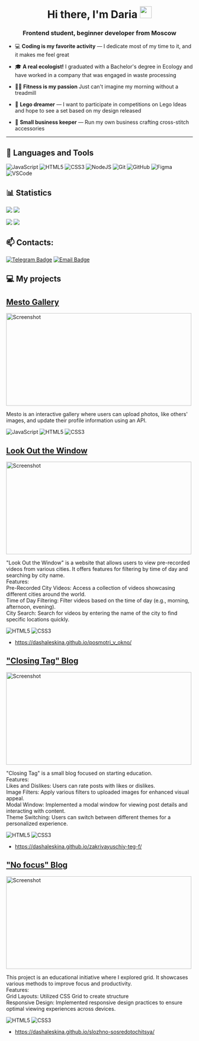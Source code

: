 
<h1 align="center">Hi there, I'm Daria
<img src="https://github.com/blackcater/blackcater/raw/main/images/Hi.gif" height="32"/></h1>
<h3 align="center">Frontend student, beginner developer from Moscow</h3>

- 💻 **Coding is my favorite activity** — I dedicate most of my time to it, and it makes me feel great
  
- 🎓 **A real ecologist!** I graduated with a Bachelor's degree in Ecology and have worked in a company that was engaged in waste processing
  
- 🏋️‍♀️ **Fitness is my passion** Just can't imagine my morning without a treadmill

- 🧩 **Lego dreamer** — I want to participate in competitions on Lego Ideas and hope to see a set based on my design released

- 🧵 **Small business keeper** — Run my own business crafting cross-stitch accessories

---


<h2 align="left">🔗 Languages and Tools</h2>
<p align="left">
  
![JavaScript](https://img.shields.io/badge/javascript-%23323330.svg?style=for-the-badge&logo=javascript&logoColor=%23F7DF1E)
![HTML5](https://img.shields.io/badge/html5-%23E34F26.svg?style=for-the-badge&logo=html5&logoColor=white)
![CSS3](https://img.shields.io/badge/css3-%231572B6.svg?style=for-the-badge&logo=css3&logoColor=white)
![NodeJS](https://img.shields.io/badge/node.js-6DA55F?style=for-the-badge&logo=node.js&logoColor=white)
![Git](https://img.shields.io/badge/git-%23F05033.svg?style=for-the-badge&logo=git&logoColor=white)
![GitHub](https://img.shields.io/badge/github-%23121011.svg?style=for-the-badge&logo=github&logoColor=white)
![Figma](https://img.shields.io/badge/figma-%23F24E1E.svg?style=for-the-badge&logo=figma&logoColor=white)
<img src="https://img.shields.io/badge/Visual%20Studio%20Code-007ACC?style=for-the-badge&logo=visualstudiocode&logoColor=white" alt="VSCode"/>

<h2 align="left">📊 Statistics</h2>
<p align="left">


![](http://github-profile-summary-cards.vercel.app/api/cards/most-commit-language?username=dashaleskina&theme=prussian)
![](http://github-profile-summary-cards.vercel.app/api/cards/stats?username=dashaleskina&theme=prussian)

<p> 
  <img src="https://komarev.com/ghpvc/?username=dashaleskina&label=Profile%20views&color=0e75b6&style=flat"/> 
  <a href="https://www.codewars.com/users/rsschool_9a2ccbba7c9caffd"><img src="https://www.codewars.com/users/rsschool_9a2ccbba7c9caffd/badges/small"/></a> 
</p>


<h2>📫 Contacts:</h2>

[![Telegram Badge](https://img.shields.io/badge/-Telegram-0088cc?style=flat-square&logo=telegram&logoColor=white&labelColor=303133&link=https://t.me/dashaleskina)](https://t.me/dashaleskina)
[![Email Badge](https://img.shields.io/badge/-Email-c14438?style=flat-square&logo=Mail.ru&logoColor=white&labelColor=303133&link=mailto:dashaleskina@gmail.com)](mailto:dashaleskina@gmail.com)



<h2 align="left">💻 My projects</h2>


## [Mesto Gallery](https://github.com/dashaleskina/mesto-project-ff)
<img src="https://github.com/user-attachments/assets/b8942011-0ad5-43de-9955-25b6bc70dbef" alt="Screenshot" width="500" height="250"/>

Mesto is an interactive gallery where users can upload photos, like others' images, and update their profile information using an API.

![JavaScript](https://img.shields.io/badge/javascript-%23323330.svg?style=for-the-badge&logo=javascript&logoColor=%23F7DF1E)
![HTML5](https://img.shields.io/badge/html5-%23E34F26.svg?style=for-the-badge&logo=html5&logoColor=white)
![CSS3](https://img.shields.io/badge/css3-%231572B6.svg?style=for-the-badge&logo=css3&logoColor=white)

## [Look Out the Window](https://github.com/dashaleskina/posmotri_v_okno)
<img src="https://github.com/user-attachments/assets/13dcebcf-7de8-4df1-8dfb-74aee8d593ee" alt="Screenshot" width="500" height="250"/>

"Look Out the Window" is a website that allows users to view pre-recorded videos from various cities. It offers features for filtering by time of day and searching by city name.<br>
Features:<br>
Pre-Recorded City Videos: Access a collection of videos showcasing different cities around the world.<br>
Time of Day Filtering: Filter videos based on the time of day (e.g., morning, afternoon, evening).<br>
City Search: Search for videos by entering the name of the city to find specific locations quickly.<br>

![HTML5](https://img.shields.io/badge/html5-%23E34F26.svg?style=for-the-badge&logo=html5&logoColor=white)
![CSS3](https://img.shields.io/badge/css3-%231572B6.svg?style=for-the-badge&logo=css3&logoColor=white)
- https://dashaleskina.github.io/posmotri_v_okno/


## ["Closing Tag" Blog](https://github.com/dashaleskina/zakrivayuschiy-teg-f)
<img src="https://github.com/user-attachments/assets/15813677-6fcb-49ba-a953-cac48836e2d5" alt="Screenshot" width="500" height="250"/>

"Closing Tag" is a small blog focused on starting education.<br>
Features:<br>
Likes and Dislikes: Users can rate posts with likes or dislikes.<br>
Image Filters: Apply various filters to uploaded images for enhanced visual appeal.<br>
Modal Window: Implemented a modal window for viewing post details and interacting with content.<br>
Theme Switching: Users can switch between different themes for a personalized experience.<br>

![HTML5](https://img.shields.io/badge/html5-%23E34F26.svg?style=for-the-badge&logo=html5&logoColor=white)
![CSS3](https://img.shields.io/badge/css3-%231572B6.svg?style=for-the-badge&logo=css3&logoColor=white)
- https://dashaleskina.github.io/zakrivayuschiy-teg-f/

## ["No focus" Blog](https://github.com/dashaleskina/slozhno-sosredotochitsya)
<img src="https://github.com/user-attachments/assets/76e8775a-2dd2-4bea-9e08-b2bc3ba5ec67" alt="Screenshot" width="500" height="250"/>

This project is an educational initiative where I explored grid. It showcases various methods to improve focus and productivity.<br>
Features:<br>
Grid Layouts: Utilized CSS Grid to create structure<br>
Responsive Design: Implemented responsive design practices to ensure optimal viewing experiences across devices.<br>

![HTML5](https://img.shields.io/badge/html5-%23E34F26.svg?style=for-the-badge&logo=html5&logoColor=white)
![CSS3](https://img.shields.io/badge/css3-%231572B6.svg?style=for-the-badge&logo=css3&logoColor=white)
- https://dashaleskina.github.io/slozhno-sosredotochitsya/


<!--
**dashaleskina/dashaleskina** is a ✨ _special_ ✨ repository because its `README.md` (this file) appears on your GitHub profile.

Here are some ideas to get you started:

- 🔭 I’m currently working on ...
- 🌱 I’m currently learning ...
- 👯 I’m looking to collaborate on ...
- 🤔 I’m looking for help with ...
- 💬 Ask me about ...
- 📫 How to reach me: ...
- 😄 Pronouns: ...
- ⚡ Fun fact: ...
-->
